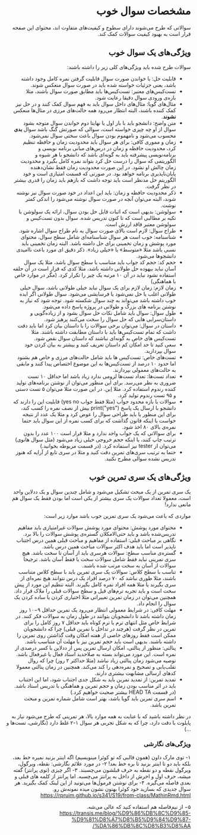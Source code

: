 <div dir="rtl">

# مشخصات سوال خوب

سوالاتی که طرح می‌شوند دارای سطوح و کیفیت‌‌های متفاوت اند، محتوای این صفحه قرار است به بهبود کیفیت سوالات کمک کند.

## ویژگی‌های یک سوال خوب

سوالات طرح شده باید ویژگی‌های کلی زیر را داشته باشند:

- قابلیت حل: با خواندن صورت سوال قابلیت گرفتن نمره کامل وجود داشته باشد، یعنی جزئیات خواسته شده باید در صورت سوال منعکس شوند.
- تست‌کیس‌های معتبر: تست‌کیس‌ها باید مطابق صورت سوال باشند، مثلا بازه‌ی ورودی سوال دقیقا رعایت شود.
- مثال‌های گویا: مثال‌های داخل سوال باید به فهم سوال کمک کنند و در حل نیز کمک کننده باشند، البته انتظار می‌رود همه حالت‌های مرزی در مثال‌ها منعکس **نشوند**.
- متن واضح: دانشجو باید با بار اول یا نهایتا دوم خواندن سوال متوجه بشود سوال از او چه چیزی خواسته است، سوالی که صورتش گنگ باشد سوال **بدی** محسوب می‌شود و نامهموم بودن سوال باعث سختی سوال نمی‌شود.
- زمان و مموری کافی: برای هر سوال باید محدودیت زمان و حافظه تنظیم کرد، محدودیت حافظه و زمان در درس‌های مبانی برنامه نویسی و برنامه‌نویسی پیشرفته باید به گونه‌ای باشد که دانشجو با هر شیوه و الگوریتمی که سوال را درست حل کرد بتواند نمره کامل بگیرد و محدودیت زمان چالش او نشود. در این صورت محدودیت زمان فقط نشان‌دهنده پایان‌ناپذیری برنامه خواهد بود. در صورتی که قسمت امتیازی است و خود الگوریتم حل مدنظر است باید توجه داشت که بازهم باید زمان را قدری بیشتر در نظر گرفت.
- ذکر محدودیت حافظه و زمان: باید این اعداد در خود صورت سوال نیز نوشته شوند، البته می‌توان آنچه در صورت سوال نوشته می‌شود را اندکی کمتر نوشت.
- سولوشن: بدیهی است که اثبات قابل حل بودن سوال، ارائه یک سولوشن با تکیه بر مطالبی است که تا کنون تدریس شده. سوال بدون تست‌کیس و سولوشن معتبر فاقد ارزش است.
- طراح سوال: لازم است بالای صورت سوال به نام طراح سوال اشاره شود.
- شناسنامه: خوب است هر سوال شناسنامه‌ای شامل سطح سوال، محتوای مورد پوشش و زمان تخمینی برای حل داشته باشد. البته زمان تخمینی باید نسبی باشد مثلا «متوسط» یا «خیلی زیاد». ذکر دقیق ای مورد باعث ناامیدی دانشجوها می‌شود.
- حجم کد: حجم کد جواب باید متناسب با سطح سوال باشد، مثلا یک سوال آسان نباید بیهوده حل طولانی داشته باشد، مثلا کدی که قرار است در آن حلقه استفاده نشود نباید در آن ۱۰ مرتبه یک چیز را تکرار کرد. (مگر در موارد خاص با هماهنگی)
- زمان لازم: زمان لازم برای یک سوال نباید خیلی طولانی باشد، سوال خیلی طولانی اغلب یا حل نمی‌شود یا فرسایشی می‌شود. سوال طولانی اگر ایده خوب داشته باشد می‌تواند به چند سوال شکسته شود. توجه شود که نیاز به نوشتن برنامه های بزرگ و طولانی در پروژه پاسخ داده می‌شود.
- طول سوال: سوال باید شامل نکات حل سوال بشود و از زیاده‌گویی و داستان‌سرایی هایی که حل سوال را سخت می‌کنند پرهیز شود.
- داستان در سوال: می‌توان برخی سوالات را با داستان بیان کرد اما باید دقت داشت که تمام تست‌کیس‌ها باید با داستان مطابقت داشته باشند. مثلا تست‌کیس های خاص به گونه‌ای نباشند که داستان سوال نقض شود.
- سعی کنید تا حد امکان کم داستان تعریف کنید و بیشتر به بیان کردن خود سوال بپردازید.
- تست‌های خاص: تست‌کیس ها باید شامل حالت‌های مرزی و خاص هم بشنود اما حدود ۱۰ درصد از تست‌کیس‌ها به این موضوع اختصاص پیدا کنند و مابقی به حالت‌های معمولی بپردازند.
- تعداد تست‌ها: تعداد تست‌ها لزومی ندارد زیاد باشد اما حداقل ۱۰ تست ضروری به نظر می‌رسد. برای این منظور می‌توان از نوشتن برنامه‌های تولید کننده رندوم استفاده کرد. مثلا [این](https://github.com/rsharifnasab/ta_utils/tree/master/test_case_generator). در این صورت مثلا می‌توان ۵ تست دستی و ۹۵ تست رندوم تولید کرد.
- سوالات با بازه محدود جواب (مثلا فقط جواب yes no) قابلیت این را دارند که دانشجو با ارسال یک پاسخ print("yes") بیش از نصف نمره را کسب کند، برای این منظور یا باید طراحی سوال را عوض کرد و مثلا یک عدد از نتیجه خواست یا اینکه قانون گذاشت که برای کسب نمره از این سوال باید حتما نمره‌ی بالای ۸۰ اخذ شود.
- برای سوالاتی که یک جواب واحد ندارد و مثلا قرار است ۱۰۰ عدد را بدون ترتیب چاپ کنند، یا اینکه حجم خروجی خیلی زیاد می‌شود (مثل سوال هانوی) می‌توان از tester نیز استفاده کرد. (در قسمت مربوطه بخوانید.)
- حتما به ترتیب سری‌های تمرین دقت کنید و مثلا در سری تابع از آرایه که هنوز تدریس نشده سوالی مطرح نکنید.



## ویژگی‌های یک سری تمرین خوب

یک سری تمرین از یک مبحث تشکیل می‌شود و شامل چندین سوال و یک ددلاین واحد است، معمولا تعداد سوالات یک سری بیشتر از یکی است اما بودن فقط یک سوال هم مانعی ندارد!

مواردی که باعث می‌شود یک سری تمرین خوب باشد موارد زیر است:

- محتوای مورد پوشش: محتوای مورد پوشش سوالات غیرامتیازی باید مفاهیم تدریس‌شده باشد و باید حتی‌الامکلان گستره‌ی پوشش سوالات را بالا برد.
- نگاهی بر مباحث قبلی: استفاده از مفاهیم و مباحث قبلی همین درس اجتناب ناپذیر است اما باید هدف اکثر سوالات مباحث همین درس باشد.
- گستره‌ی مناسب سطح: سوالات هرسری باید از آسان تا سخت باشد. هیچ سری تمرینی نباید فقط شامل سوالات سخت یا فقط آسان باشد. ترجیحا سوالات از آسان به سخت مرتب شده باشند.
- تناسب با سطح کلاس: سوالات یک سری تمرین باید با سطح کلاس متناسب باشند، مثلا طوری نباشد که ۷۰ درصد افراد یک درس نتوانند هیچ نمره‌ای از سری بگیرند یا مثلا همه افراد نمره کامل بگیرند. البته تنظیم این مورد از پیش سخت است و باید تجربه ترم‌های قبل و سطح سوالات قبلی را ملاک قرار داد. همچنین می‌توان در زمان تمرین تغییراتی مثلا اختیاری کردن یا ساده کردن یک سوال را انجام داد.
- مهلت کافی: در شرایط معمولی انتظار می‌رود یک تمرین حداقل ۹−۱۰ روز زمان داشته باشد تا دانشجویان بتوانند در طول زمان به سوالات فکر کنند. در شرایط خاص مثل انتهای ترم یا ترم کوتاه باید حداقل ۷ روز کامل را برای تمرین در نظر گرفت (هرچند در تداخل با تمرین قبلی) چرا که دانشجویان ممکن است فقط روزهای خاصی از هفته امکان وقت گذاشتن روی تمرین را داشته باشند. بدیهی است باید حجم تمرین نیز با مهلت آن متناسب باشد.
- پنالتی: منظور از پنالتی، امکان ارسال تمرین پس از ددلاین با کسر درصدی از نمره است. این مورد می‌تواند بسته به صلاحدید استاد فعال یا غیرفعال باشد. توصیه می‌شود زمان پنالتی زیاد نباشد (مثلا حداکثر ۲ روز) چرا که روال تقلب‌یابی و تصحیح و نمره‌دهی را کند می‌کند. همچنین در زمان پنالتی معمولا کدهای ارسالی مشابهت بیشتری دارند.
- تمدید تمرین: از تمدید تمرین باید به شکل جدی اجتناب شود، اما این اجتناب باید در اثر مناسب بودن زمان و حجم تمرین و هماهنگی با تدریس استاد باشد. (در قسمت HEAD TA‌ بیشتر صحبت خواهیم کرد.)
- اسم سری تمرین باید گویا باشد، بهتر است شامل شماره تمرین و مبحث تمرین باشد.



در نظر داشته باشید که با عنایت به همه موارد بالا، هر تمرینی که طرح می‌شود نیاز به پایلوت با دقت دارد، چرا که به شکل تجربی هر سوال ۱-۲ غلط دارد ‌(نگارشی، تست‌ها و ...)



### ویژگی‌های نگارشی

۱- توی مارک داون (همون قالبی که تو کوئرا مینویسیم) اگه اینتر بزنید نمیره خط بعد، بلکه باید دو تا اینتر بزنید تا بره خط بعد!
۲- در مورد علائم نگارشی: نقطه، ویرگول، ویرگول نقطه و دو نقطه به حرف قبلشون می‌چسبند.
۳- اگر چیزی (توی پرانتز) گفته میشه، حرف اول و اخرش از داخل به پرانتز می‌چسبه. اما پرانتز از کلمه های قبلی و بعدی فاصله می‌گیره.
۴- برای نوشتن  فرمول‌ها می‌تونید از این لینک کمک بگیرید. هر سوال جدیدی که بسازید خود کوئرا بهتون نشون میده نمونه‌ش رو. 
 https://rpruim.github.io/s341/S19/from-class/MathinRmd.html

۵− از نیم‌فاصله هم استفاده کنید که عالی می‌شه. https://transis.me/blog/%D9%86%DB%8C%D9%85-%D9%81%D8%A7%D8%B5%D9%84%D9%87-%DA%86%DB%8C%D8%B3%D8%AA/

<div dir="rtl">

